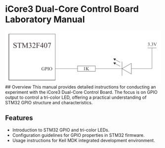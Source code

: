 # iCore3 Dual-Core Control Board Laboratory Manual
<img src="led.png" width="600">
## Overview
This manual provides detailed instructions for conducting an experiment with the iCore3 Dual-Core Control Board. The focus is on GPIO output to control a tri-color LED, offering a practical understanding of STM32 GPIO structure and characteristics.

## Features
- Introduction to STM32 GPIO and tri-color LEDs.
- Configuration guidelines for GPIO properties in STM32 firmware.
- Usage instructions for Keil MDK integrated development environment.